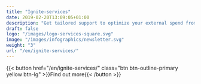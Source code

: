 ```yaml
---
title: "Ignite-services"
date: 2019-02-20T13:09:05+01:00
description: "Get tailored support to optimize your external spend from our experienced consultants"
draft: false
logo: "/images/logo-services-square.svg"
image: "/images/infographics/newsletter.svg"
weight: "3"
url: "/en/ignite-services/"
---
```


{{< button href="/en/ignite-services/" class="btn btn-outline-primary yellow btn-lg" >}}Find out more{{< /button >}}